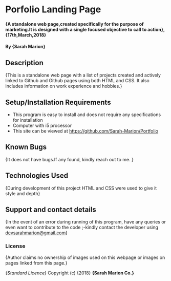 # Porfolio Landing Page

#### {A standalone web page,created specifically for the purpose of marketing.It is designed with a single focused objective to call to action}, {17th,March,2018}

#### By **{Sarah Marion}**

## Description

{This is a standalone web page with a list of projects created and actively linked to Github and Github pages using both HTML and CSS. It also includes information on work experience and hobbies.}

## Setup/Installation Requirements

-   This program is easy to install and does not require any specifications for installation
-   Computer with i5 processor
-   This site can be viewed at <https://github.com/Sarah-Marion/Portfolio>

## Known Bugs

{It does not have bugs.If any found, kindly reach out to me. }

## Technologies Used

{During development of this project HTML and CSS were used to give it style and depth}

## Support and contact details

{In the event of an error during running of this program, have any queries or even want to contribute to the code ;-kindly contact the developer using devsarahmarion@gmail.com}

### License

{Author claims no ownership of images used on this webpage or images on pages linked from this page.}

_{Standard Licence}_
Copyright (c) {2018} **{Sarah Marion Co.}**

